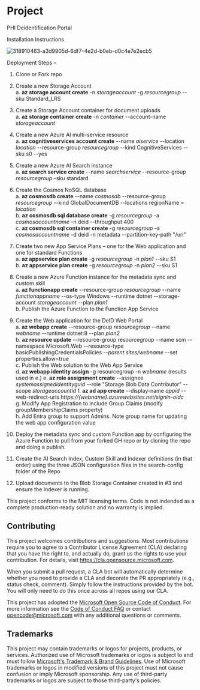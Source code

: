 # Project

PHI Deidentification Portal

Installation Instructions

![318910463-a3d9905d-6df7-4e2d-b0eb-d0c4e7e2ecb5](https://github.com/microsoft/PHIDeIDPortal/assets/112185610/1f74e6b9-0f94-40db-9fa8-aadd04433d24)
 
Deployment Steps –
1. Clone or Fork repo  
2. Create a new Storage Account  
  a. **az storage account create** -n _storageaccount_ -g _resourcegroup_ --sku Standard_LRS
  
3. Create a Storage Account container for document uploads  
  a. **az storage container create** -n _container_ --account-name _storageaccount_  
  
4. Create a new Azure AI multi-service resource  
  a. **az cognitiveservices account create** --name _aiservice_ --location _location_ --resource-group _resourcegroup_ --kind CognitiveServices --sku s0 --yes  
  
5. Create a new Azure AI Search instance  
  a. **az search service create** --name _searchservice_ --resource-group _resourcegroup_ –sku standard

6.  Create the Cosmos NoSQL database  
  a. **az cosmosdb create** --name _cosmosdb_ --resource-group _resourcegroup_ --kind GlobalDocumentDB --locations regionName = _location_  
  b. **az cosmosdb sql database create** -g _resourcegroup_ -a _cosmosaccountname_ -n deid --throughput 400  
  c. **az cosmosdb sql container create** -g _resourcegroup_ -a _cosmosaccountname_ -d deid -n metadata --partition-key-path "/uri"  
  
8. Create two new App Service Plans – one for the Web application and one for standard Functions  
  a. **az appservice plan create** -g _resourcegroup_ -n _plan1_ --sku S1  
  b. **az appservice plan create** -g _resourcegroup_ -n _plan2_ --sku S1  
  
9. Create a new Azure Function instance for the metadata sync and custom skill  
  a. **az functionapp create** --resource-group _resourcegroup_ --name _functionappname_ --os-type Windows --runtime dotnet --storage-account _storageaccount_ --plan _plan1_  
  b. Publish the Azure Function to the Function App Service    

10. Create the Web application for the DeID Web Portal  
  a. **az webapp create** --resource-group _resourcegroup_ --name _webname_ --runtime dotnet:8 --plan _plan2_  
  b. **az resource update** --resource-group resourcegroup --name scm --namespace Microsoft.Web --resource-type basicPublishingCredentialsPolicies --_parent sites/webname_ --set properties.allow=true  
  c. Publish the Web solution to the Web App Service  
  d. **az webapp identity assign** -g resourcegroup -n _webname_ (results used in e.)
  e. **az role assignment create** --assignee _systemassignedidentityguid_ --role "Storage Blob Data Contributor" --scope _storageaccountid_ 
  f. **az ad app create** --display-name _appid_ --web-redirect-uris _https://{webname}.azurewebsites.net/signin-oidc_  
  g. Modify App Registration to include Group Claims (modify groupMembershipClaims property)  
  h. Add Entra group to support Admins. Note group name for updating the web app configuration value  

12.	Deploy the metadata sync and custom Function app by configuring the Azure Function to pull from your forked GH repo or by cloning the repo and doing a publish.
13.	Create the AI Search Index, Custom Skill and Indexer definitions (in that order) using the three JSON configuration files in the search-config folder of the Repo
14.	Upload documents to the Blob Storage Container created in #3 and ensure the Indexer is running.

This project conforms to the MIT licensing terms. Code is not indended as a complete production-ready solution and no warranty is implied.

## Contributing

This project welcomes contributions and suggestions.  Most contributions require you to agree to a
Contributor License Agreement (CLA) declaring that you have the right to, and actually do, grant us
the rights to use your contribution. For details, visit https://cla.opensource.microsoft.com.

When you submit a pull request, a CLA bot will automatically determine whether you need to provide
a CLA and decorate the PR appropriately (e.g., status check, comment). Simply follow the instructions
provided by the bot. You will only need to do this once across all repos using our CLA.

This project has adopted the [Microsoft Open Source Code of Conduct](https://opensource.microsoft.com/codeofconduct/).
For more information see the [Code of Conduct FAQ](https://opensource.microsoft.com/codeofconduct/faq/) or
contact [opencode@microsoft.com](mailto:opencode@microsoft.com) with any additional questions or comments.

## Trademarks

This project may contain trademarks or logos for projects, products, or services. Authorized use of Microsoft 
trademarks or logos is subject to and must follow 
[Microsoft's Trademark & Brand Guidelines](https://www.microsoft.com/en-us/legal/intellectualproperty/trademarks/usage/general).
Use of Microsoft trademarks or logos in modified versions of this project must not cause confusion or imply Microsoft sponsorship.
Any use of third-party trademarks or logos are subject to those third-party's policies.
